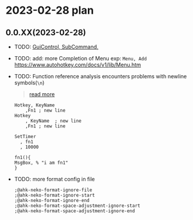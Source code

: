 # 2023-02-28 plan

## 0.0.XX(2023-02-28)

- TODO: [GuiControl, SubCommand,](https://www.autohotkey.com/docs/v1/lib/GuiControl.htm)
- TODO: add: more Completion of Menu exp: `Menu, Add` <https://www.autohotkey.com/docs/v1/lib/Menu.htm>
- TODO: Function reference analysis encounters problems with newline symbols(`\n`)
  > [read more](https://github.com/CoffeeChaton/vscode-autohotkey-NekoHelp/issues/17#issuecomment-1416761073)

  ```ahk
  Hotkey, KeyName
      ,Fn1 ; new line
  Hotkey
      , KeyName  ; new line
      ,Fn1 ; new line

  SetTimer 
    , fn1
    , 10000

  fn1(){
  MsgBox, % "i am fn1"
  }
  ```

- TODO: more format config in file

  ```ahk
  ;@ahk-neko-format-ignore-file
  ;@ahk-neko-format-ignore-start
  ;@ahk-neko-format-ignore-end 
  ;@ahk-neko-format-space-adjustment-ignore-start
  ;@ahk-neko-format-space-adjustment-ignore-end
  ```
